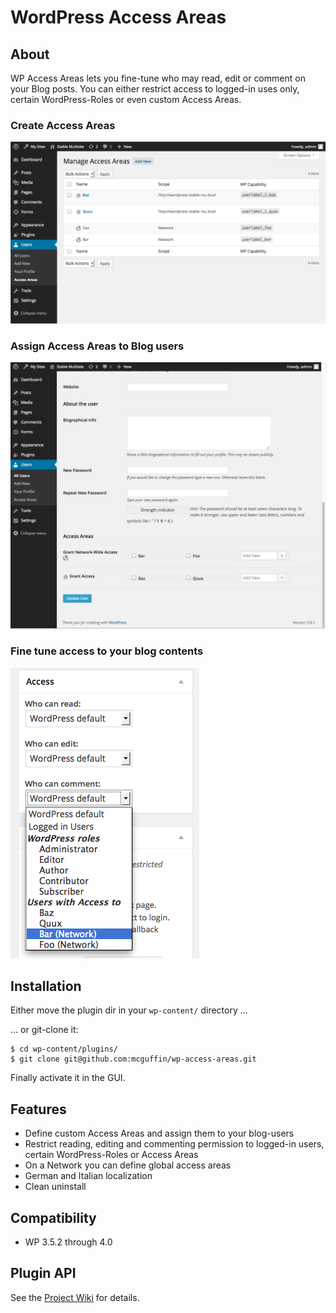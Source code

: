 WordPress Access Areas
======================

About
-----
WP Access Areas lets you fine-tune who may read, edit or comment on your Blog posts.
You can either restrict access to logged-in uses only, certain WordPress-Roles or 
even custom Access Areas.


### Create Access Areas
![Area Access Manager](screenshot-1.png)


### Assign Access Areas to Blog users
![User Editing](screenshot-2.png)


### Fine tune access to your blog contents
![Post Access Control](screenshot-3.png)


Installation
------------
Either move the plugin dir in your `wp-content/` directory ...

... or git-clone it:
```
$ cd wp-content/plugins/
$ git clone git@github.com:mcguffin/wp-access-areas.git
```

Finally activate it in the GUI.

Features
--------
- Define custom Access Areas and assign them to your blog-users
- Restrict reading, editing and commenting permission to logged-in users, certain WordPress-Roles or Access Areas
- On a Network you can define global access areas
- German and Italian localization
- Clean uninstall

Compatibility
-------------
- WP 3.5.2 through 4.0

Plugin API
----------
See the [Project Wiki](./wiki/) for details.

